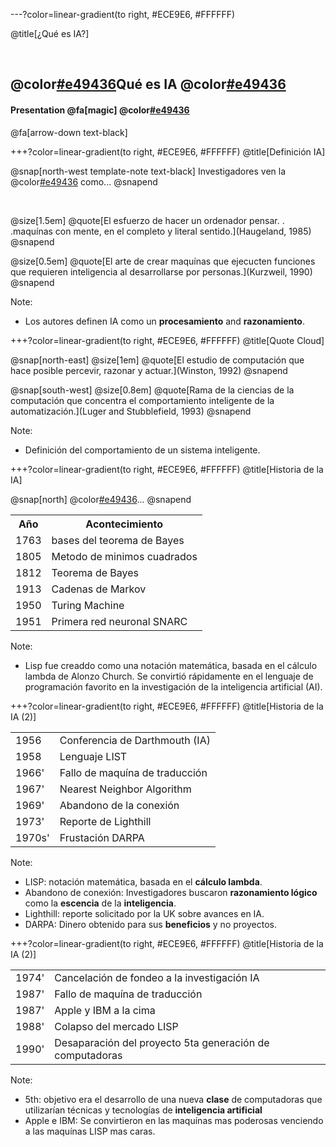 ---?color=linear-gradient(to right, #ECE9E6, #FFFFFF)

@title[¿Qué es IA?]

<br>

## @color[#e49436](¿)Qué es IA @color[#e49436](?)
#### Presentation @fa[magic] @color[#e49436](Magic)

@fa[arrow-down text-black]

+++?color=linear-gradient(to right, #ECE9E6, #FFFFFF)
@title[Definición IA]

@snap[north-west template-note text-black]
Investigadores ven la @color[#e49436](IA) como...
@snapend

<br>


@size[1.5em]
@quote[El esfuerzo de hacer un ordenador pensar. . .maquínas con mente, en el completo y literal sentido.](Haugeland, 1985)
@snapend

@size[0.5em]
@quote[El arte de crear maquínas que ejecucten funciones que requieren inteligencia al desarrollarse por personas.](Kurzweil, 1990)
@snapend

Note:

- Los autores definen IA como un **procesamiento** and **razonamiento**.


+++?color=linear-gradient(to right, #ECE9E6, #FFFFFF)
@title[Quote Cloud]


@snap[north-east]
@size[1em]
@quote[El estudio de computación que hace posible percevir, razonar y actuar.](Winston, 1992)
@snapend

@snap[south-west]
@size[0.8em]
@quote[Rama de la ciencias de la computación que concentra el comportamiento inteligente de la automatización.](Luger  and Stubblefield, 1993)
@snapend

Note:

- Definición del comportamiento de un sistema inteligente.


+++?color=linear-gradient(to right, #ECE9E6, #FFFFFF)
@title[Historia de la IA]


@snap[north]
@color[#e49436](Historia)...
@snapend

<table>
  <tr>
    <th>Año</th>
    <th>Acontecimiento</th>
  </tr>
  <tr>
    <td>1763</td>
    <td>bases del teorema de Bayes</td>
  </tr>
  <tr class="fragment">
    <td>1805</td>
    <td>Metodo de minimos cuadrados</td>
  </tr>
  <tr class="fragment">
    <td>1812</td>
    <td>Teorema de Bayes</td>
  </tr>
  <tr class="fragment">
    <td>1913</td>
    <td>Cadenas de Markov</td>
  </tr>
  <tr class="fragment">
    <td>1950</td>
    <td>Turing Machine</td>
  </tr>
  <tr class="fragment">
    <td>1951</td>
    <td>Primera red neuronal SNARC</td>
</table>

Note:

- Lisp fue creaddo como una notación matemática, basada en el cálculo lambda de Alonzo Church. Se convirtió rápidamente en el lenguaje de programación favorito en la investigación de la inteligencia artificial (AI).

+++?color=linear-gradient(to right, #ECE9E6, #FFFFFF)
@title[Historia de la IA (2)]



<table>
  <tr>
  <td>1956</td>
  <td>Conferencia de Darthmouth (IA)</td>
  </tr>
  <tr class="fragment">
    <td>1958</td>
    <td>Lenguaje LIST</td>
  </tr>
  <tr class="fragment">
    <td>1966'</td>
    <td>Fallo de maquína de traducción</td>
  </tr>
  <tr class="fragment">
    <td>1967'</td>
    <td>Nearest Neighbor Algorithm</td>
  </tr>
  <tr class="fragment">
    <td>1969'</td>
    <td>Abandono de la conexión</td>
  </tr>
  <tr class="fragment">
    <td>1973'</td>
    <td>Reporte de Lighthill</td>
  </tr>
  <tr class="fragment">
    <td>1970s'</td>
    <td>Frustación DARPA</td>
  </tr>
</table>


Note:

- LISP: notación matemática, basada en el **cálculo lambda**.
- Abandono de conexión: Investigadores buscaron **razonamiento lógico** como la **escencia** de la **inteligencia**.
- Lighthill: reporte solicitado por la UK sobre avances en IA.
- DARPA: Dinero obtenido para sus **beneficios** y no proyectos.


+++?color=linear-gradient(to right, #ECE9E6, #FFFFFF)
@title[Historia de la IA (2)]



<table>
  <tr>
    <td>1974'</td>
    <td>Cancelación de fondeo a la investigación IA</td>
  </tr>
  <tr class="fragment">
    <td>1987'</td>
    <td>Fallo de maquína de traducción</td>
  </tr>
  <tr class="fragment">
    <td>1987'</td>
    <td>Apple y IBM a la cima</td>
  </tr>
  <tr class="fragment">
    <td>1988'</td>
    <td>Colapso del mercado LISP</td>
  </tr>
  <tr class="fragment">
    <td>1990'</td>
    <td>Desaparación del proyecto 5ta generación de computadoras</td>
  </tr>
  </tr>
</table>


Note:

- 5th: objetivo era el desarrollo de una nueva **clase** de computadoras que utilizarían técnicas y tecnologías de **inteligencia artificial**
- Apple e IBM: Se convirtieron en las maquínas mas poderosas venciendo a las maquínas LISP mas caras.
